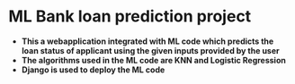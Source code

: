 # ML Bank loan prediction project


*  **This a webapplication integrated with ML code which predicts the loan status of applicant using the given inputs provided by the user**
*  **The algorithms used in the ML code are KNN and Logistic Regression**
*  **Django is used to deploy the ML code**
